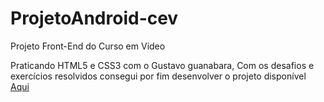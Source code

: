 # ProjetoAndroid-cev
Projeto Front-End do Curso em Video

Praticando HTML5 e CSS3 com o Gustavo guanabara,
Com os desafios e exercícios resolvidos consegui por fim desenvolver o projeto disponível <a href="https://bruno-regis.github.io/ProjetoAndroid-cev/" target="_blank">Aqui</a>
